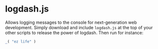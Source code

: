 # logdash.js

Allows logging messages to the console for next-generation web development. Simply download and include `logdash.js` at the top of your other scripts to release the power of logdash. Then run for instance:

```js
_( "ez life" )
```
